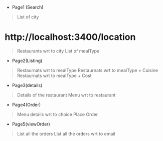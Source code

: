 * Page1 (Search)

> List of city
# http://localhost:3400/location
> Restaurants wrt to city
> List of mealType


* Page2(Listing)
> Restaurnats wrt to mealType
> Restaurnats wrt to mealType + Cuisine
> Restaurnats wrt to mealType + Cost

* Page3(details)
> Details of the restaurant
> Menu wrt to restaurant

* Page4(Order)
> Menu details wrt to choice
> Place Order

* Page5(viewOrder)
> List all the orders
> List all the orders wrt to email
